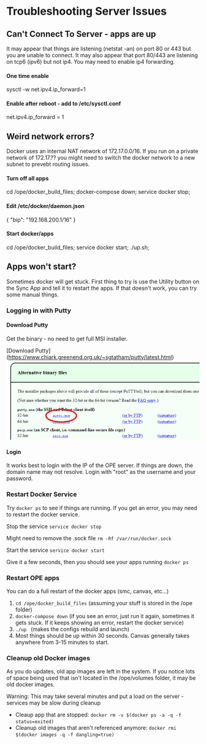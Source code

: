 
# Troubleshooting Server Issues

## Can't Connect To Server - apps are up
It may appear that things are listening (netstat -an) on port 80 or 443 but you are unable to connect. It may also appear that port 80/443 are listening on tcp6 (ipv6) but not ip4. You may need to enable ip4 forwarding.

#### One time enable
sysctl -w net.ipv4.ip_forward=1
#### Enable after reboot - add to /etc/sysctl.conf
net.ipv4.ip_forward = 1

## Weird network errors?
Docker uses an internal NAT network of 172.17.0.0/16.  If you run on a private network of 172.17.?? you might need to switch the docker network to a new subnet to prevebt routing issues.
#### Turn off all apps
cd /ope/docker_build_files; docker-compose down; service docker stop;
#### Edit /etc/docker/daemon.json
{ "bip": "192.168.200.1/16" }
#### Start docker/apps
cd /ope/docker_build_files; service docker start; ./up.sh;



## Apps won't start?
Sometimes docker will get stuck. First thing to try is use the Utility button on the Sync App and tell it to restart the apps. If that doesn't work, you can try some manual things.

### Logging in with Putty
#### Download Putty
Get the binary - no need to get full MSI installer.

[Download Putty] (https://www.chiark.greenend.org.uk/~sgtatham/putty/latest.html)
![Download Putty](./putty_download.png)

#### Login
It works best to login with the IP of the OPE server. If things are down, the domain name may not resolve. Login with "root" as the username and your password.

### Restart Docker Service
Try `docker ps` to see if things are running. If you get an error, you may need to restart the docker service.

Stop the service
`service docker stop`

Might need to remove the .sock file
`rm -Rf /var/run/docker.sock`

Start the service
`service docker start`

Give it a few seconds, then you should see your apps running
`docker ps`

### Restart OPE apps
You can do a full restart of the docker apps (smc, canvas, etc...)
1. `cd /ope/docker_build_files`  (assuming your stuff is stored in the /ope folder)
2. `docker-compose down`  (if you see an error, just run it again, sometimes it gets stuck. If it keeps showing an error, restart the docker service)
3. `./up ` (makes the configs rebuild and launch)
4. Most things should be up within 30 seconds. Canvas generally takes anywhere from 3-15 minutes to start.

### Cleanup old Docker images
As you do updates, old app images are left in the system. If you notice lots of space being used that isn't located in the /ope/volumes folder, it may be old docker images.

Warning: This may take several minutes and put a load on the server - services may be slow during cleanup

- Cleaup app that are stopped: `docker rm -v $(docker ps -a -q -f status=exited)`
- Cleanup old images that aren't referenced anymore: `docker rmi $(docker images -q -f dangling=true)`
